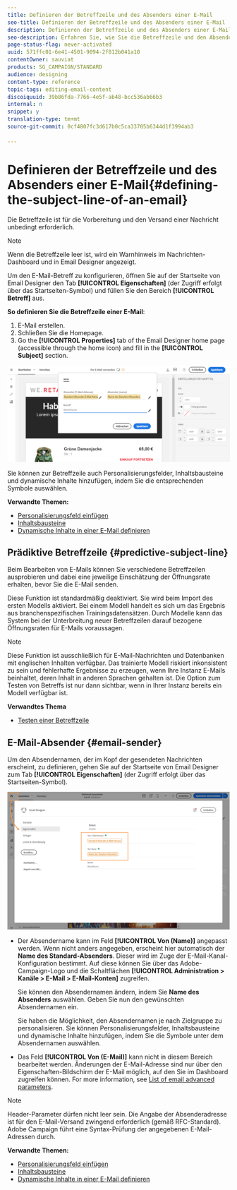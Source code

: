 ```yaml
---
title: Definieren der Betreffzeile und des Absenders einer E-Mail
seo-title: Definieren der Betreffzeile und des Absenders einer E-Mail
description: Definieren der Betreffzeile und des Absenders einer E-Mail
seo-description: Erfahren Sie, wie Sie die Betreffzeile und den Absender einer E-Mail im E-Mail-Designer definieren.
page-status-flag: never-activated
uuid: 571ffc01-6e41-4501-9094-2f812b041a10
contentOwner: sauviat
products: SG_CAMPAIGN/STANDARD
audience: designing
content-type: reference
topic-tags: editing-email-content
discoiquuid: 39b86fda-7766-4e5f-ab48-bcc536ab66b3
internal: n
snippet: y
translation-type: tm+mt
source-git-commit: 0cf4807fc3d617b0c5ca33705b6344d1f3994ab3

---
```



# Definieren der Betreffzeile und des Absenders einer E-Mail{#defining-the-subject-line-of-an-email}

Die Betreffzeile ist für die Vorbereitung und den Versand einer Nachricht unbedingt erforderlich.

>[!NOTE]
>
>Wenn die Betreffzeile leer ist, wird ein Warnhinweis im Nachrichten-Dashboard und in Email Designer angezeigt.

Um den E-Mail-Betreff zu konfigurieren, öffnen Sie auf der Startseite von Email Designer den Tab **[!UICONTROL Eigenschaften]** (der Zugriff erfolgt über das Startseiten-Symbol) und füllen Sie den Bereich **[!UICONTROL Betreff]** aus.

**So definieren Sie die Betreffzeile einer E-Mail**:

1. E-Mail erstellen.
1. Schließen Sie die Homepage.
1. Go the **[!UICONTROL Properties]** tab of the Email Designer home page (accessible through the home icon) and fill in the **[!UICONTROL Subject]** section.

![](assets/email_designer_subject.png)

Sie können zur Betreffzeile auch Personalisierungsfelder, Inhaltsbausteine und dynamische Inhalte hinzufügen, indem Sie die entsprechenden Symbole auswählen.

**Verwandte Themen:**

* [Personalisierungsfeld einfügen](../../designing/using/personalization.md#inserting-a-personalization-field)
* [Inhaltsbausteine](../../designing/using/personalization.md#adding-a-content-block)
* [Dynamische Inhalte in einer E-Mail definieren](../../designing/using/personalization.md#defining-dynamic-content-in-an-email)

## Prädiktive Betreffzeile {#predictive-subject-line}

Beim Bearbeiten von E-Mails können Sie verschiedene Betreffzeilen ausprobieren und dabei eine jeweilige Einschätzung der Öffnungsrate erhalten, bevor Sie die E-Mail senden.

Diese Funktion ist standardmäßig deaktiviert. Sie wird beim Import des ersten Modells aktiviert. Bei einem Modell handelt es sich um das Ergebnis aus branchenspezifischen Trainingsdatensätzen. Durch Modelle kann das System bei der Unterbreitung neuer Betreffzeilen darauf bezogene Öffnungsraten für E-Mails voraussagen.

>[!NOTE]
>
>Diese Funktion ist ausschließlich für E-Mail-Nachrichten und Datenbanken mit englischen Inhalten verfügbar. Das trainierte Modell riskiert inkonsistent zu sein und fehlerhafte Ergebnisse zu erzeugen, wenn Ihre Instanz E-Mails beinhaltet, deren Inhalt in anderen Sprachen gehalten ist. Die Option zum Testen von Betreffs ist nur dann sichtbar, wenn in Ihrer Instanz bereits ein Modell verfügbar ist.

**Verwandtes Thema**

* [Testen einer Betreffzeile](../../sending/using/testing-subject-line-email.md)

## E-Mail-Absender {#email-sender}

Um den Absendernamen, der im Kopf der gesendeten Nachrichten erscheint, zu definieren, gehen Sie auf der Startseite von Email Designer zum Tab **[!UICONTROL Eigenschaften]** (der Zugriff erfolgt über das Startseiten-Symbol).

![](assets/delivery_content_edition16.png)

* Der Absendername kann im Feld **[!UICONTROL Von (Name)]** angepasst werden. Wenn nicht anders angegeben, erscheint hier automatisch der **Name des Standard-Absenders**. Dieser wird im Zuge der E-Mail-Kanal-Konfiguration bestimmt. Auf diese können Sie über das Adobe-Campaign-Logo und die Schaltflächen **[!UICONTROL Administration &gt; Kanäle &gt; E-Mail &gt; E-Mail-Konten]** zugreifen.

   Sie können den Absendernamen ändern, indem Sie **Name des Absenders** auswählen. Geben Sie nun den gewünschten Absendernamen ein.

   Sie haben die Möglichkeit, den Absendernamen je nach Zielgruppe zu personalisieren. Sie können Personalisierungsfelder, Inhaltsbausteine und dynamische Inhalte hinzufügen, indem Sie die Symbole unter dem Absendernamen auswählen.

* Das Feld **[!UICONTROL Von (E-Mail)]** kann nicht in diesem Bereich bearbeitet werden. Änderungen der E-Mail-Adresse sind nur über den Eigenschaften-Bildschirm der E-Mail möglich, auf den Sie im Dashboard zugreifen können. For more information, see [List of email advanced parameters](../../administration/using/configuring-email-channel.md#advanced-parameters).

>[!NOTE]
>
>Header-Parameter dürfen nicht leer sein. Die Angabe der Absenderadresse ist für den E-Mail-Versand zwingend erforderlich (gemäß RFC-Standard). Adobe Campaign führt eine Syntax-Prüfung der angegebenen E-Mail-Adressen durch.

**Verwandte Themen:**

* [Personalisierungsfeld einfügen](../../designing/using/personalization.md#inserting-a-personalization-field)
* [Inhaltsbausteine](../../designing/using/personalization.md#adding-a-content-block)
* [Dynamische Inhalte in einer E-Mail definieren](../../designing/using/personalization.md#defining-dynamic-content-in-an-email)